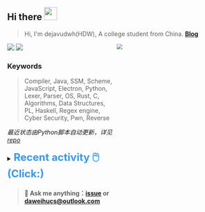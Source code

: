 ## Hi there <img src="https://raw.githubusercontent.com/MartinHeinz/MartinHeinz/master/wave.gif" width="30px">

> Hi, I'm dejavudwh(HDW), A college student from China. **[Blog](https://www.cnblogs.com/secoding)** 

![](https://komarev.com/ghpvc/?username=dejavudwh)
<img src="https://img.shields.io/badge/BLOG-dejavudwh-blue"><a href="https://www.cnblogs.com/secoding/"></a></img>
<img align="right" width="50%" src="https://github-readme-stats.vercel.app/api?username=dejavudwh&show_icons=true&theme=onedark&count_private=true" style="zoom: 80%;" /> 

### Keywords 

> Compiler, Java, SSM, Scheme, JavaScript, Electron, Python, Lexer, Parser, OS, Rust, C, Algorithms, Data Structures, PL, Haskell, Regex engine, Cyber Security, Pwn, Reverse

*最近状态由Python脚本自动更新，详见<a href="https://github.com/dejavudwh/dejavudwh"> repo</a>*

<details>

  <summary><font size="5.5" color="#3399FF"><b>Recent activity 🖱️(Click:)</b></font></summary>

  - <details open>

    <summary><font size="3.5" color="#3399FF"><b>Recent Post 🖱️</b></font></summary>
    <br>
    <table>
    <tr>
    <td>
    <!-- ZHIHUPOSTS:START --> 

    <!-- ZHIHUPOSTS:END -->
    </td>
    <td>
    <!-- GITHUB:START -->

    - [dejavudwh pushed to main in dejavudwh/WriteUp](https://github.com/dejavudwh/WriteUp/compare/b5776f1cdf...9e5f436da7) - 2021-07-16T14:49:45Z
    - [dejavudwh commented on issue siyuan-note/siyuan#2436](https://github.com/siyuan-note/siyuan/issues/2436) - 2021-07-15T09:22:40Z
    - [dejavudwh opened an issue in siyuan-note/siyuan](https://github.com/siyuan-note/siyuan/issues/2436) - 2021-07-15T09:17:08Z
    - [dejavudwh pushed to main in dejavudwh/newboy](https://github.com/dejavudwh/newboy/compare/c73500a637...d19755e0c4) - 2021-07-15T07:51:40Z
    - [dejavudwh opened an issue in siyuan-note/siyuan](https://github.com/siyuan-note/siyuan/issues/2432) - 2021-07-15T03:22:30Z
    <!-- GITHUB:END -->
    </td>
    </tr>
    </table>
  </details>

</details>

> #### 💬 Ask me anything：[issue](https://github.com/dejavudwh/dejavudwh/issues) or [daweihucs@outlook.com](mailto:daweihucs@outlook.com)